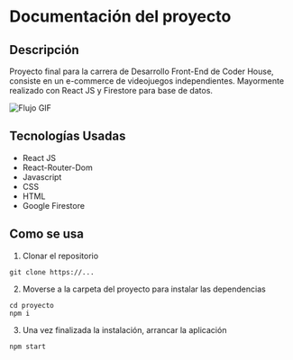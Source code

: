 # Documentación del proyecto

## Descripción
Proyecto final para la carrera de Desarrollo Front-End de Coder House, consiste en un e-commerce de videojuegos independientes. Mayormente realizado con React JS y Firestore para base de datos.

![Flujo GIF](src/imagenes/flujo.gif)

## Tecnologías Usadas
* React JS
* React-Router-Dom
* Javascript
* CSS
* HTML
* Google Firestore

## Como se usa

1. Clonar el repositorio
````
git clone https://...
````

2. Moverse a la carpeta del proyecto para instalar las dependencias
````
cd proyecto
npm i
````

3. Una vez finalizada la instalación, arrancar la aplicación
````
npm start
````